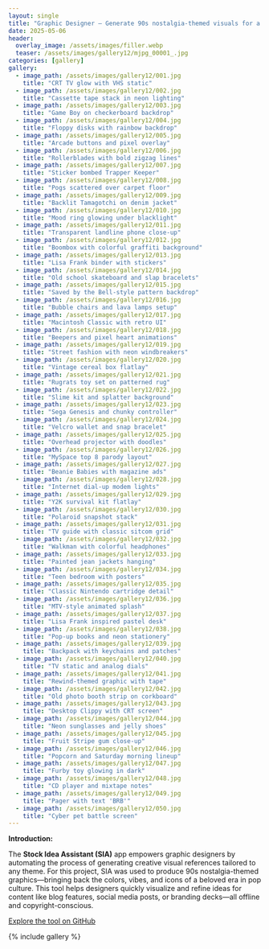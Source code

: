 ```yaml
---
layout: single
title: "Graphic Designer – Generate 90s nostalgia-themed visuals for a blog on pop culture throwbacks."
date: 2025-05-06
header:
  overlay_image: /assets/images/filler.webp
  teaser: /assets/images/gallery12/mjpg_00001_.jpg
categories: [gallery]
gallery:
  - image_path: /assets/images/gallery12/001.jpg
    title: "CRT TV glow with VHS static"
  - image_path: /assets/images/gallery12/002.jpg
    title: "Cassette tape stack in neon lighting"
  - image_path: /assets/images/gallery12/003.jpg
    title: "Game Boy on checkerboard backdrop"
  - image_path: /assets/images/gallery12/004.jpg
    title: "Floppy disks with rainbow backdrop"
  - image_path: /assets/images/gallery12/005.jpg
    title: "Arcade buttons and pixel overlay"
  - image_path: /assets/images/gallery12/006.jpg
    title: "Rollerblades with bold zigzag lines"
  - image_path: /assets/images/gallery12/007.jpg
    title: "Sticker bombed Trapper Keeper"
  - image_path: /assets/images/gallery12/008.jpg
    title: "Pogs scattered over carpet floor"
  - image_path: /assets/images/gallery12/009.jpg
    title: "Backlit Tamagotchi on denim jacket"
  - image_path: /assets/images/gallery12/010.jpg
    title: "Mood ring glowing under blacklight"
  - image_path: /assets/images/gallery12/011.jpg
    title: "Transparent landline phone close-up"
  - image_path: /assets/images/gallery12/012.jpg
    title: "Boombox with colorful graffiti background"
  - image_path: /assets/images/gallery12/013.jpg
    title: "Lisa Frank binder with stickers"
  - image_path: /assets/images/gallery12/014.jpg
    title: "Old school skateboard and slap bracelets"
  - image_path: /assets/images/gallery12/015.jpg
    title: "Saved by the Bell-style pattern backdrop"
  - image_path: /assets/images/gallery12/016.jpg
    title: "Bubble chairs and lava lamps setup"
  - image_path: /assets/images/gallery12/017.jpg
    title: "Macintosh Classic with retro UI"
  - image_path: /assets/images/gallery12/018.jpg
    title: "Beepers and pixel heart animations"
  - image_path: /assets/images/gallery12/019.jpg
    title: "Street fashion with neon windbreakers"
  - image_path: /assets/images/gallery12/020.jpg
    title: "Vintage cereal box flatlay"
  - image_path: /assets/images/gallery12/021.jpg
    title: "Rugrats toy set on patterned rug"
  - image_path: /assets/images/gallery12/022.jpg
    title: "Slime kit and splatter background"
  - image_path: /assets/images/gallery12/023.jpg
    title: "Sega Genesis and chunky controller"
  - image_path: /assets/images/gallery12/024.jpg
    title: "Velcro wallet and snap bracelet"
  - image_path: /assets/images/gallery12/025.jpg
    title: "Overhead projector with doodles"
  - image_path: /assets/images/gallery12/026.jpg
    title: "MySpace top 8 parody layout"
  - image_path: /assets/images/gallery12/027.jpg
    title: "Beanie Babies with magazine ads"
  - image_path: /assets/images/gallery12/028.jpg
    title: "Internet dial-up modem lights"
  - image_path: /assets/images/gallery12/029.jpg
    title: "Y2K survival kit flatlay"
  - image_path: /assets/images/gallery12/030.jpg
    title: "Polaroid snapshot stack"
  - image_path: /assets/images/gallery12/031.jpg
    title: "TV guide with classic sitcom grid"
  - image_path: /assets/images/gallery12/032.jpg
    title: "Walkman with colorful headphones"
  - image_path: /assets/images/gallery12/033.jpg
    title: "Painted jean jackets hanging"
  - image_path: /assets/images/gallery12/034.jpg
    title: "Teen bedroom with posters"
  - image_path: /assets/images/gallery12/035.jpg
    title: "Classic Nintendo cartridge detail"
  - image_path: /assets/images/gallery12/036.jpg
    title: "MTV-style animated splash"
  - image_path: /assets/images/gallery12/037.jpg
    title: "Lisa Frank inspired pastel desk"
  - image_path: /assets/images/gallery12/038.jpg
    title: "Pop-up books and neon stationery"
  - image_path: /assets/images/gallery12/039.jpg
    title: "Backpack with keychains and patches"
  - image_path: /assets/images/gallery12/040.jpg
    title: "TV static and analog dials"
  - image_path: /assets/images/gallery12/041.jpg
    title: "Rewind-themed graphic with tape"
  - image_path: /assets/images/gallery12/042.jpg
    title: "Old photo booth strip on corkboard"
  - image_path: /assets/images/gallery12/043.jpg
    title: "Desktop Clippy with CRT screen"
  - image_path: /assets/images/gallery12/044.jpg
    title: "Neon sunglasses and jelly shoes"
  - image_path: /assets/images/gallery12/045.jpg
    title: "Fruit Stripe gum close-up"
  - image_path: /assets/images/gallery12/046.jpg
    title: "Popcorn and Saturday morning lineup"
  - image_path: /assets/images/gallery12/047.jpg
    title: "Furby toy glowing in dark"
  - image_path: /assets/images/gallery12/048.jpg
    title: "CD player and mixtape notes"
  - image_path: /assets/images/gallery12/049.jpg
    title: "Pager with text 'BRB'"
  - image_path: /assets/images/gallery12/050.jpg
    title: "Cyber pet battle screen"
---
```


**Introduction:**

The **Stock Idea Assistant (SIA)** app empowers graphic designers by automating the process of generating creative visual references tailored to any theme. For this project, SIA was used to produce 90s nostalgia-themed graphics—bringing back the colors, vibes, and icons of a beloved era in pop culture. This tool helps designers quickly visualize and refine ideas for content like blog features, social media posts, or branding decks—all offline and copyright-conscious.

[Explore the tool on GitHub](https://github.com/MLT-solutions/MLT-stock-idea-assistant)

{% include gallery %}
